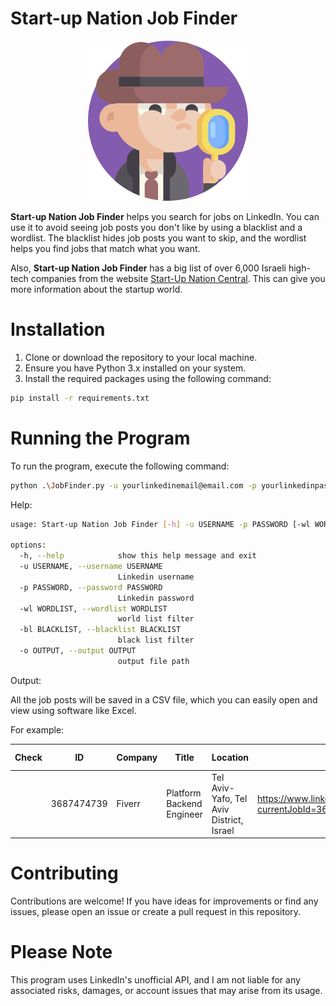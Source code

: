 # Start-up Nation Job Finder

<p align="center">
  <img src="./images/detective.png">
</p>

**Start-up Nation Job Finder** helps you search for jobs on LinkedIn. You can use it to avoid seeing job posts you don't like by using a blacklist and a wordlist. The blacklist hides job posts you want to skip, and the wordlist helps you find jobs that match what you want.

Also, **Start-up Nation Job Finder** has a big list of over 6,000 Israeli high-tech companies from the website [Start-Up Nation Central](https://startupnationcentral.org/). This can give you more information about the startup world.

# Installation

1. Clone or download the repository to your local machine.
2. Ensure you have Python 3.x installed on your system.
3. Install the required packages using the following command:

```bash
pip install -r requirements.txt
```

# Running the Program

To run the program, execute the following command:

```bash
python .\JobFinder.py -u yourlinkedinemail@email.com -p yourlinkedinpassword
```

Help:

```bash
usage: Start-up Nation Job Finder [-h] -u USERNAME -p PASSWORD [-wl WORDLIST] [-bl BLACKLIST] [-o OUTPUT]

options:
  -h, --help            show this help message and exit
  -u USERNAME, --username USERNAME
                        Linkedin username
  -p PASSWORD, --password PASSWORD
                        Linkedin password
  -wl WORDLIST, --wordlist WORDLIST
                        world list filter
  -bl BLACKLIST, --blacklist BLACKLIST
                        black list filter
  -o OUTPUT, --output OUTPUT
                        output file path
```

Output:

All the job posts will be saved in a CSV file, which you can easily open and view using software like Excel.

For example:

| Check | ID         | Company | Title                     | Location                                 | Link                                                          | Funding Stage | Is Remote |
| ----- | ---------- | ------- | ------------------------- | ---------------------------------------- | ------------------------------------------------------------- | ------------- | --------- |
|       | 3687474739 | Fiverr  | Platform Backend Engineer | Tel Aviv-Yafo, Tel Aviv District, Israel | https://www.linkedin.com/jobs/search/?currentJobId=3687474739 | Public        | FALSE     |

# Contributing

Contributions are welcome! If you have ideas for improvements or find any issues, please open an issue or create a pull request in this repository.

# Please Note

This program uses LinkedIn's unofficial API, and I am not liable for any associated risks, damages, or account issues that may arise from its usage.
